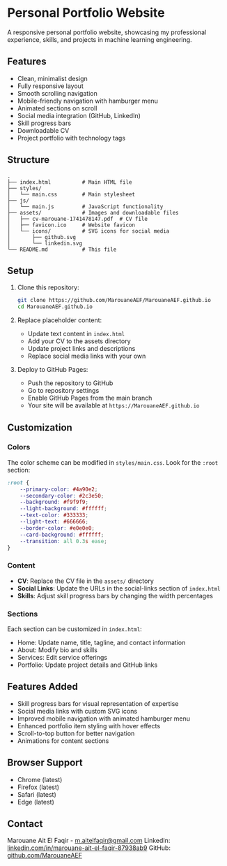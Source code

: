 # Personal Portfolio Website

A responsive personal portfolio website, showcasing my professional experience, skills, and projects in machine learning engineering.

## Features

- Clean, minimalist design
- Fully responsive layout
- Smooth scrolling navigation
- Mobile-friendly navigation with hamburger menu
- Animated sections on scroll
- Social media integration (GitHub, LinkedIn)
- Skill progress bars
- Downloadable CV
- Project portfolio with technology tags

## Structure

```
.
├── index.html          # Main HTML file
├── styles/
│   └── main.css        # Main stylesheet
├── js/
│   └── main.js         # JavaScript functionality
├── assets/             # Images and downloadable files
│   ├── cv-marouane-1741478147.pdf  # CV file
│   ├── favicon.ico     # Website favicon
│   └── icons/          # SVG icons for social media
│       ├── github.svg
│       └── linkedin.svg
└── README.md           # This file
```

## Setup

1. Clone this repository:
   ```bash
   git clone https://github.com/MarouaneAEF/MarouaneAEF.github.io
   cd MarouaneAEF.github.io
   ```

2. Replace placeholder content:
   - Update text content in `index.html`
   - Add your CV to the assets directory
   - Update project links and descriptions
   - Replace social media links with your own

3. Deploy to GitHub Pages:
   - Push the repository to GitHub
   - Go to repository settings
   - Enable GitHub Pages from the main branch
   - Your site will be available at `https://MarouaneAEF.github.io`

## Customization

### Colors
The color scheme can be modified in `styles/main.css`. Look for the `:root` section:

```css
:root {
    --primary-color: #4a90e2;
    --secondary-color: #2c3e50;
    --background: #f9f9f9;
    --light-background: #ffffff;
    --text-color: #333333;
    --light-text: #666666;
    --border-color: #e0e0e0;
    --card-background: #ffffff;
    --transition: all 0.3s ease;
}
```

### Content
- **CV**: Replace the CV file in the `assets/` directory
- **Social Links**: Update the URLs in the social-links section of `index.html`
- **Skills**: Adjust skill progress bars by changing the width percentages

### Sections
Each section can be customized in `index.html`:
- Home: Update name, title, tagline, and contact information
- About: Modify bio and skills
- Services: Edit service offerings
- Portfolio: Update project details and GitHub links

## Features Added
- Skill progress bars for visual representation of expertise
- Social media links with custom SVG icons
- Improved mobile navigation with animated hamburger menu
- Enhanced portfolio item styling with hover effects
- Scroll-to-top button for better navigation
- Animations for content sections

## Browser Support

- Chrome (latest)
- Firefox (latest)
- Safari (latest)
- Edge (latest)

## Contact

Marouane Ait El Faqir - [m.aitelfaqir@gmail.com](mailto:m.aitelfaqir@gmail.com)
LinkedIn: [linkedin.com/in/marouane-ait-el-faqir-87938ab9](https://www.linkedin.com/in/marouane-ait-el-faqir-87938ab9/)
GitHub: [github.com/MarouaneAEF](https://github.com/MarouaneAEF) 